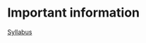 # Important information
[Syllabus](https://github.com/synac1/CMP167Spring2019/blob/master/CMP167_Core_Syllabus.pdf) 

